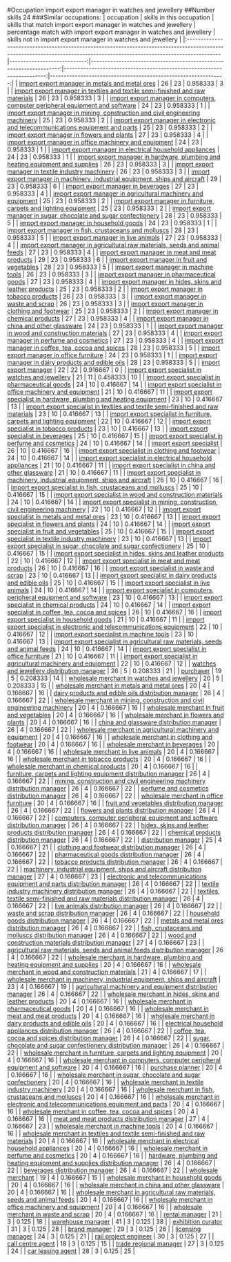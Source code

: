 #Occupation import export manager in watches and jewellery
##Number skills 24
###Similar occupations:
| occupation                                                                                                                                                              |   skills in this occupation |   skills that match import export manager in watches and jewellery |   percentage match with import export manager in watches and jewellery |   skills not in import export manager in watches and jewellery |
|:------------------------------------------------------------------------------------------------------------------------------------------------------------------------|----------------------------:|-------------------------------------------------------------------:|-----------------------------------------------------------------------:|---------------------------------------------------------------:|
| [import export manager in metals and metal ores](import_export_manager_in_metals_and_metal_ores.md)                                                                     |                          26 |                                                                 23 |                                                               0.958333 |                                                              3 |
| [import export manager in textiles and textile semi-finished and raw materials](import_export_manager_in_textiles_and_textile_semi-finished_and_raw_materials.md)       |                          26 |                                                                 23 |                                                               0.958333 |                                                              3 |
| [import export manager in computers, computer peripheral equipment and software](import_export_manager_in_computers,_computer_peripheral_equipment_and_software.md)     |                          24 |                                                                 23 |                                                               0.958333 |                                                              1 |
| [import export manager in mining, construction and civil engineering machinery](import_export_manager_in_mining,_construction_and_civil_engineering_machinery.md)       |                          25 |                                                                 23 |                                                               0.958333 |                                                              2 |
| [import export manager in electronic and telecommunications equipment and parts](import_export_manager_in_electronic_and_telecommunications_equipment_and_parts.md)     |                          25 |                                                                 23 |                                                               0.958333 |                                                              2 |
| [import export manager in flowers and plants](import_export_manager_in_flowers_and_plants.md)                                                                           |                          27 |                                                                 23 |                                                               0.958333 |                                                              4 |
| [import export manager in office machinery and equipment](import_export_manager_in_office_machinery_and_equipment.md)                                                   |                          24 |                                                                 23 |                                                               0.958333 |                                                              1 |
| [import export manager in electrical household appliances](import_export_manager_in_electrical_household_appliances.md)                                                 |                          24 |                                                                 23 |                                                               0.958333 |                                                              1 |
| [import export manager in hardware, plumbing and heating equipment and supplies](import_export_manager_in_hardware,_plumbing_and_heating_equipment_and_supplies.md)     |                          26 |                                                                 23 |                                                               0.958333 |                                                              3 |
| [import export manager in textile industry machinery](import_export_manager_in_textile_industry_machinery.md)                                                           |                          26 |                                                                 23 |                                                               0.958333 |                                                              3 |
| [import export manager in machinery, industrial equipment, ships and aircraft](import_export_manager_in_machinery,_industrial_equipment,_ships_and_aircraft.md)         |                          29 |                                                                 23 |                                                               0.958333 |                                                              6 |
| [import export manager in beverages](import_export_manager_in_beverages.md)                                                                                             |                          27 |                                                                 23 |                                                               0.958333 |                                                              4 |
| [import export manager in agricultural machinery and equipment](import_export_manager_in_agricultural_machinery_and_equipment.md)                                       |                          25 |                                                                 23 |                                                               0.958333 |                                                              2 |
| [import export manager in furniture, carpets and lighting equipment](import_export_manager_in_furniture,_carpets_and_lighting_equipment.md)                             |                          25 |                                                                 23 |                                                               0.958333 |                                                              2 |
| [import export manager in sugar, chocolate and sugar confectionery](import_export_manager_in_sugar,_chocolate_and_sugar_confectionery.md)                               |                          28 |                                                                 23 |                                                               0.958333 |                                                              5 |
| [import export manager in household goods](import_export_manager_in_household_goods.md)                                                                                 |                          24 |                                                                 23 |                                                               0.958333 |                                                              1 |
| [import export manager in fish, crustaceans and molluscs](import_export_manager_in_fish,_crustaceans_and_molluscs.md)                                                   |                          28 |                                                                 23 |                                                               0.958333 |                                                              5 |
| [import export manager in live animals](import_export_manager_in_live_animals.md)                                                                                       |                          27 |                                                                 23 |                                                               0.958333 |                                                              4 |
| [import export manager in agricultural raw materials, seeds and animal feeds](import_export_manager_in_agricultural_raw_materials,_seeds_and_animal_feeds.md)           |                          27 |                                                                 23 |                                                               0.958333 |                                                              4 |
| [import export manager in meat and meat products](import_export_manager_in_meat_and_meat_products.md)                                                                   |                          29 |                                                                 23 |                                                               0.958333 |                                                              6 |
| [import export manager in fruit and vegetables](import_export_manager_in_fruit_and_vegetables.md)                                                                       |                          28 |                                                                 23 |                                                               0.958333 |                                                              5 |
| [import export manager in machine tools](import_export_manager_in_machine_tools.md)                                                                                     |                          26 |                                                                 23 |                                                               0.958333 |                                                              3 |
| [import export manager in pharmaceutical goods](import_export_manager_in_pharmaceutical_goods.md)                                                                       |                          27 |                                                                 23 |                                                               0.958333 |                                                              4 |
| [import export manager in hides, skins and leather products](import_export_manager_in_hides,_skins_and_leather_products.md)                                             |                          25 |                                                                 23 |                                                               0.958333 |                                                              2 |
| [import export manager in tobacco products](import_export_manager_in_tobacco_products.md)                                                                               |                          26 |                                                                 23 |                                                               0.958333 |                                                              3 |
| [import export manager in waste and scrap](import_export_manager_in_waste_and_scrap.md)                                                                                 |                          26 |                                                                 23 |                                                               0.958333 |                                                              3 |
| [import export manager in clothing and footwear](import_export_manager_in_clothing_and_footwear.md)                                                                     |                          25 |                                                                 23 |                                                               0.958333 |                                                              2 |
| [import export manager in chemical products](import_export_manager_in_chemical_products.md)                                                                             |                          27 |                                                                 23 |                                                               0.958333 |                                                              4 |
| [import export manager in china and other glassware](import_export_manager_in_china_and_other_glassware.md)                                                             |                          24 |                                                                 23 |                                                               0.958333 |                                                              1 |
| [import export manager in wood and construction materials](import_export_manager_in_wood_and_construction_materials.md)                                                 |                          27 |                                                                 23 |                                                               0.958333 |                                                              4 |
| [import export manager in perfume and cosmetics](import_export_manager_in_perfume_and_cosmetics.md)                                                                     |                          27 |                                                                 23 |                                                               0.958333 |                                                              4 |
| [import export manager in coffee, tea, cocoa and spices](import_export_manager_in_coffee,_tea,_cocoa_and_spices.md)                                                     |                          28 |                                                                 23 |                                                               0.958333 |                                                              5 |
| [import export manager in office furniture](import_export_manager_in_office_furniture.md)                                                                               |                          24 |                                                                 23 |                                                               0.958333 |                                                              1 |
| [import export manager in dairy products and edible oils](import_export_manager_in_dairy_products_and_edible_oils.md)                                                   |                          28 |                                                                 23 |                                                               0.958333 |                                                              5 |
| [import export manager](import_export_manager.md)                                                                                                                       |                          22 |                                                                 22 |                                                               0.916667 |                                                              0 |
| [import export specialist in watches and jewellery](import_export_specialist_in_watches_and_jewellery.md)                                                               |                          21 |                                                                 11 |                                                               0.458333 |                                                             10 |
| [import export specialist in pharmaceutical goods](import_export_specialist_in_pharmaceutical_goods.md)                                                                 |                          24 |                                                                 10 |                                                               0.416667 |                                                             14 |
| [import export specialist in office machinery and equipment](import_export_specialist_in_office_machinery_and_equipment.md)                                             |                          21 |                                                                 10 |                                                               0.416667 |                                                             11 |
| [import export specialist in hardware, plumbing and heating equipment](import_export_specialist_in_hardware,_plumbing_and_heating_equipment.md)                         |                          23 |                                                                 10 |                                                               0.416667 |                                                             13 |
| [import export specialist in textiles and textile semi-finished and raw materials](import_export_specialist_in_textiles_and_textile_semi-finished_and_raw_materials.md) |                          23 |                                                                 10 |                                                               0.416667 |                                                             13 |
| [import export specialist in furniture, carpets and lighting equipment](import_export_specialist_in_furniture,_carpets_and_lighting_equipment.md)                       |                          22 |                                                                 10 |                                                               0.416667 |                                                             12 |
| [import export specialist in tobacco products](import_export_specialist_in_tobacco_products.md)                                                                         |                          23 |                                                                 10 |                                                               0.416667 |                                                             13 |
| [import export specialist in beverages](import_export_specialist_in_beverages.md)                                                                                       |                          25 |                                                                 10 |                                                               0.416667 |                                                             15 |
| [import export specialist in perfume and cosmetics](import_export_specialist_in_perfume_and_cosmetics.md)                                                               |                          24 |                                                                 10 |                                                               0.416667 |                                                             14 |
| [import export specialist](import_export_specialist.md)                                                                                                                 |                          26 |                                                                 10 |                                                               0.416667 |                                                             16 |
| [import export specialist in clothing and footwear](import_export_specialist_in_clothing_and_footwear.md)                                                               |                          24 |                                                                 10 |                                                               0.416667 |                                                             14 |
| [import export specialist in electrical household appliances](import_export_specialist_in_electrical_household_appliances.md)                                           |                          21 |                                                                 10 |                                                               0.416667 |                                                             11 |
| [import export specialist in china and other glassware](import_export_specialist_in_china_and_other_glassware.md)                                                       |                          21 |                                                                 10 |                                                               0.416667 |                                                             11 |
| [import export specialist in machinery, industrial equipment, ships and aircraft](import_export_specialist_in_machinery,_industrial_equipment,_ships_and_aircraft.md)   |                          26 |                                                                 10 |                                                               0.416667 |                                                             16 |
| [import export specialist in  fish, crustaceans and molluscs](import_export_specialist_in__fish,_crustaceans_and_molluscs.md)                                           |                          25 |                                                                 10 |                                                               0.416667 |                                                             15 |
| [import export specialist in wood and construction materials](import_export_specialist_in_wood_and_construction_materials.md)                                           |                          24 |                                                                 10 |                                                               0.416667 |                                                             14 |
| [import export specialist in mining, construction, civil engineering machinery](import_export_specialist_in_mining,_construction,_civil_engineering_machinery.md)       |                          22 |                                                                 10 |                                                               0.416667 |                                                             12 |
| [import export specialist in metals and metal ores](import_export_specialist_in_metals_and_metal_ores.md)                                                               |                          23 |                                                                 10 |                                                               0.416667 |                                                             13 |
| [import export specialist in flowers and plants](import_export_specialist_in_flowers_and_plants.md)                                                                     |                          24 |                                                                 10 |                                                               0.416667 |                                                             14 |
| [import export specialist in fruit and vegetables](import_export_specialist_in_fruit_and_vegetables.md)                                                                 |                          25 |                                                                 10 |                                                               0.416667 |                                                             15 |
| [import export specialist in textile industry machinery](import_export_specialist_in_textile_industry_machinery.md)                                                     |                          23 |                                                                 10 |                                                               0.416667 |                                                             13 |
| [import export specialist in sugar, chocolate and sugar confectionery](import_export_specialist_in_sugar,_chocolate_and_sugar_confectionery.md)                         |                          25 |                                                                 10 |                                                               0.416667 |                                                             15 |
| [import export specialist in hides, skins and leather products](import_export_specialist_in_hides,_skins_and_leather_products.md)                                       |                          22 |                                                                 10 |                                                               0.416667 |                                                             12 |
| [import export specialist in meat and meat products](import_export_specialist_in_meat_and_meat_products.md)                                                             |                          26 |                                                                 10 |                                                               0.416667 |                                                             16 |
| [import export specialist in waste and scrap](import_export_specialist_in_waste_and_scrap.md)                                                                           |                          23 |                                                                 10 |                                                               0.416667 |                                                             13 |
| [import export specialist in dairy products and edible oils](import_export_specialist_in_dairy_products_and_edible_oils.md)                                             |                          25 |                                                                 10 |                                                               0.416667 |                                                             15 |
| [import export specialist in live animals](import_export_specialist_in_live_animals.md)                                                                                 |                          24 |                                                                 10 |                                                               0.416667 |                                                             14 |
| [import export specialist in computers, peripheral equipment and software](import_export_specialist_in_computers,_peripheral_equipment_and_software.md)                 |                          23 |                                                                 10 |                                                               0.416667 |                                                             13 |
| [import export specialist in chemical products](import_export_specialist_in_chemical_products.md)                                                                       |                          24 |                                                                 10 |                                                               0.416667 |                                                             14 |
| [import export specialist in coffee, tea, cocoa and spices](import_export_specialist_in_coffee,_tea,_cocoa_and_spices.md)                                               |                          26 |                                                                 10 |                                                               0.416667 |                                                             16 |
| [import export specialist in household goods](import_export_specialist_in_household_goods.md)                                                                           |                          21 |                                                                 10 |                                                               0.416667 |                                                             11 |
| [import export specialist in electronic and telecommunications equipment](import_export_specialist_in_electronic_and_telecommunications_equipment.md)                   |                          22 |                                                                 10 |                                                               0.416667 |                                                             12 |
| [import export specialist in machine tools](import_export_specialist_in_machine_tools.md)                                                                               |                          23 |                                                                 10 |                                                               0.416667 |                                                             13 |
| [import export specialist in agricultural raw materials, seeds and animal feeds](import_export_specialist_in_agricultural_raw_materials,_seeds_and_animal_feeds.md)     |                          24 |                                                                 10 |                                                               0.416667 |                                                             14 |
| [import export specialist in office furniture](import_export_specialist_in_office_furniture.md)                                                                         |                          21 |                                                                 10 |                                                               0.416667 |                                                             11 |
| [import export specialist in agricultural machinery and equipment](import_export_specialist_in_agricultural_machinery_and_equipment.md)                                 |                          22 |                                                                 10 |                                                               0.416667 |                                                             12 |
| [watches and jewellery distribution manager](watches_and_jewellery_distribution_manager.md)                                                                             |                          26 |                                                                  5 |                                                               0.208333 |                                                             21 |
| [purchaser](purchaser.md)                                                                                                                                               |                          19 |                                                                  5 |                                                               0.208333 |                                                             14 |
| [wholesale merchant in watches and jewellery](wholesale_merchant_in_watches_and_jewellery.md)                                                                           |                          20 |                                                                  5 |                                                               0.208333 |                                                             15 |
| [wholesale merchant in metals and metal ores](wholesale_merchant_in_metals_and_metal_ores.md)                                                                           |                          20 |                                                                  4 |                                                               0.166667 |                                                             16 |
| [dairy products and edible oils distribution manager](dairy_products_and_edible_oils_distribution_manager.md)                                                           |                          26 |                                                                  4 |                                                               0.166667 |                                                             22 |
| [wholesale merchant in mining, construction and civil engineering machinery](wholesale_merchant_in_mining,_construction_and_civil_engineering_machinery.md)             |                          20 |                                                                  4 |                                                               0.166667 |                                                             16 |
| [wholesale merchant in fruit and vegetables](wholesale_merchant_in_fruit_and_vegetables.md)                                                                             |                          20 |                                                                  4 |                                                               0.166667 |                                                             16 |
| [wholesale merchant in flowers and plants](wholesale_merchant_in_flowers_and_plants.md)                                                                                 |                          20 |                                                                  4 |                                                               0.166667 |                                                             16 |
| [china and glassware distribution manager](china_and_glassware_distribution_manager.md)                                                                                 |                          26 |                                                                  4 |                                                               0.166667 |                                                             22 |
| [wholesale merchant in agricultural machinery and equipment](wholesale_merchant_in_agricultural_machinery_and_equipment.md)                                             |                          20 |                                                                  4 |                                                               0.166667 |                                                             16 |
| [wholesale merchant in clothing and footwear](wholesale_merchant_in_clothing_and_footwear.md)                                                                           |                          20 |                                                                  4 |                                                               0.166667 |                                                             16 |
| [wholesale merchant in beverages](wholesale_merchant_in_beverages.md)                                                                                                   |                          20 |                                                                  4 |                                                               0.166667 |                                                             16 |
| [wholesale merchant in live animals](wholesale_merchant_in_live_animals.md)                                                                                             |                          20 |                                                                  4 |                                                               0.166667 |                                                             16 |
| [wholesale merchant in tobacco products](wholesale_merchant_in_tobacco_products.md)                                                                                     |                          20 |                                                                  4 |                                                               0.166667 |                                                             16 |
| [wholesale merchant in chemical products](wholesale_merchant_in_chemical_products.md)                                                                                   |                          20 |                                                                  4 |                                                               0.166667 |                                                             16 |
| [furniture, carpets and lighting equipment distribution manager](furniture,_carpets_and_lighting_equipment_distribution_manager.md)                                     |                          26 |                                                                  4 |                                                               0.166667 |                                                             22 |
| [mining, construction and civil engineering machinery distribution manager](mining,_construction_and_civil_engineering_machinery_distribution_manager.md)               |                          26 |                                                                  4 |                                                               0.166667 |                                                             22 |
| [perfume and cosmetics distribution manager](perfume_and_cosmetics_distribution_manager.md)                                                                             |                          26 |                                                                  4 |                                                               0.166667 |                                                             22 |
| [wholesale merchant in office furniture](wholesale_merchant_in_office_furniture.md)                                                                                     |                          20 |                                                                  4 |                                                               0.166667 |                                                             16 |
| [fruit and vegetables distribution manager](fruit_and_vegetables_distribution_manager.md)                                                                               |                          26 |                                                                  4 |                                                               0.166667 |                                                             22 |
| [flowers and plants distribution manager](flowers_and_plants_distribution_manager.md)                                                                                   |                          26 |                                                                  4 |                                                               0.166667 |                                                             22 |
| [computers, computer peripheral equipment and software distribution manager](computers,_computer_peripheral_equipment_and_software_distribution_manager.md)             |                          26 |                                                                  4 |                                                               0.166667 |                                                             22 |
| [hides, skins and leather products distribution manager](hides,_skins_and_leather_products_distribution_manager.md)                                                     |                          26 |                                                                  4 |                                                               0.166667 |                                                             22 |
| [chemical products distribution manager](chemical_products_distribution_manager.md)                                                                                     |                          26 |                                                                  4 |                                                               0.166667 |                                                             22 |
| [distribution manager](distribution_manager.md)                                                                                                                         |                          25 |                                                                  4 |                                                               0.166667 |                                                             21 |
| [clothing and footwear distribution manager](clothing_and_footwear_distribution_manager.md)                                                                             |                          26 |                                                                  4 |                                                               0.166667 |                                                             22 |
| [pharmaceutical goods distribution manager](pharmaceutical_goods_distribution_manager.md)                                                                               |                          26 |                                                                  4 |                                                               0.166667 |                                                             22 |
| [tobacco products distribution manager](tobacco_products_distribution_manager.md)                                                                                       |                          26 |                                                                  4 |                                                               0.166667 |                                                             22 |
| [machinery, industrial equipment, ships and aircraft distribution manager](machinery,_industrial_equipment,_ships_and_aircraft_distribution_manager.md)                 |                          27 |                                                                  4 |                                                               0.166667 |                                                             23 |
| [electronic and telecommunications equipment and parts distribution manager](electronic_and_telecommunications_equipment_and_parts_distribution_manager.md)             |                          26 |                                                                  4 |                                                               0.166667 |                                                             22 |
| [textile industry machinery distribution manager](textile_industry_machinery_distribution_manager.md)                                                                   |                          26 |                                                                  4 |                                                               0.166667 |                                                             22 |
| [textiles, textile semi-finished and raw materials distribution manager](textiles,_textile_semi-finished_and_raw_materials_distribution_manager.md)                     |                          26 |                                                                  4 |                                                               0.166667 |                                                             22 |
| [live animals distribution manager](live_animals_distribution_manager.md)                                                                                               |                          26 |                                                                  4 |                                                               0.166667 |                                                             22 |
| [waste and scrap distribution manager](waste_and_scrap_distribution_manager.md)                                                                                         |                          26 |                                                                  4 |                                                               0.166667 |                                                             22 |
| [household goods distribution manager](household_goods_distribution_manager.md)                                                                                         |                          26 |                                                                  4 |                                                               0.166667 |                                                             22 |
| [metals and metal ores distribution manager](metals_and_metal_ores_distribution_manager.md)                                                                             |                          26 |                                                                  4 |                                                               0.166667 |                                                             22 |
| [fish, crustaceans and molluscs distribution manager](fish,_crustaceans_and_molluscs_distribution_manager.md)                                                           |                          26 |                                                                  4 |                                                               0.166667 |                                                             22 |
| [wood and construction materials distribution manager](wood_and_construction_materials_distribution_manager.md)                                                         |                          27 |                                                                  4 |                                                               0.166667 |                                                             23 |
| [agricultural raw materials, seeds and animal feeds distribution manager](agricultural_raw_materials,_seeds_and_animal_feeds_distribution_manager.md)                   |                          26 |                                                                  4 |                                                               0.166667 |                                                             22 |
| [wholesale merchant in hardware, plumbing and heating equipment and supplies](wholesale_merchant_in_hardware,_plumbing_and_heating_equipment_and_supplies.md)           |                          20 |                                                                  4 |                                                               0.166667 |                                                             16 |
| [wholesale merchant in wood and construction materials](wholesale_merchant_in_wood_and_construction_materials.md)                                                       |                          21 |                                                                  4 |                                                               0.166667 |                                                             17 |
| [wholesale merchant in machinery, industrial equipment, ships and aircraft](wholesale_merchant_in_machinery,_industrial_equipment,_ships_and_aircraft.md)               |                          23 |                                                                  4 |                                                               0.166667 |                                                             19 |
| [agricultural machinery and equipment distribution manager](agricultural_machinery_and_equipment_distribution_manager.md)                                               |                          26 |                                                                  4 |                                                               0.166667 |                                                             22 |
| [wholesale merchant in hides, skins and leather products](wholesale_merchant_in_hides,_skins_and_leather_products.md)                                                   |                          20 |                                                                  4 |                                                               0.166667 |                                                             16 |
| [wholesale merchant in pharmaceutical goods](wholesale_merchant_in_pharmaceutical_goods.md)                                                                             |                          20 |                                                                  4 |                                                               0.166667 |                                                             16 |
| [wholesale merchant in meat and meat products](wholesale_merchant_in_meat_and_meat_products.md)                                                                         |                          20 |                                                                  4 |                                                               0.166667 |                                                             16 |
| [wholesale merchant in dairy products and edible oils](wholesale_merchant_in_dairy_products_and_edible_oils.md)                                                         |                          20 |                                                                  4 |                                                               0.166667 |                                                             16 |
| [electrical household appliances distribution manager](electrical_household_appliances_distribution_manager.md)                                                         |                          26 |                                                                  4 |                                                               0.166667 |                                                             22 |
| [coffee, tea, cocoa and spices distribution manager](coffee,_tea,_cocoa_and_spices_distribution_manager.md)                                                             |                          26 |                                                                  4 |                                                               0.166667 |                                                             22 |
| [sugar, chocolate and sugar confectionery distribution manager](sugar,_chocolate_and_sugar_confectionery_distribution_manager.md)                                       |                          26 |                                                                  4 |                                                               0.166667 |                                                             22 |
| [wholesale merchant in furniture, carpets and lighting equipment](wholesale_merchant_in_furniture,_carpets_and_lighting_equipment.md)                                   |                          20 |                                                                  4 |                                                               0.166667 |                                                             16 |
| [wholesale merchant in computers, computer peripheral equipment and software](wholesale_merchant_in_computers,_computer_peripheral_equipment_and_software.md)           |                          20 |                                                                  4 |                                                               0.166667 |                                                             16 |
| [purchase planner](purchase_planner.md)                                                                                                                                 |                          20 |                                                                  4 |                                                               0.166667 |                                                             16 |
| [wholesale merchant in sugar, chocolate and sugar confectionery](wholesale_merchant_in_sugar,_chocolate_and_sugar_confectionery.md)                                     |                          20 |                                                                  4 |                                                               0.166667 |                                                             16 |
| [wholesale merchant in textile industry machinery](wholesale_merchant_in_textile_industry_machinery.md)                                                                 |                          20 |                                                                  4 |                                                               0.166667 |                                                             16 |
| [wholesale merchant in fish, crustaceans and molluscs](wholesale_merchant_in_fish,_crustaceans_and_molluscs.md)                                                         |                          20 |                                                                  4 |                                                               0.166667 |                                                             16 |
| [wholesale merchant in electronic and telecommunications equipment and parts](wholesale_merchant_in_electronic_and_telecommunications_equipment_and_parts.md)           |                          20 |                                                                  4 |                                                               0.166667 |                                                             16 |
| [wholesale merchant in coffee, tea, cocoa and spices](wholesale_merchant_in_coffee,_tea,_cocoa_and_spices.md)                                                           |                          20 |                                                                  4 |                                                               0.166667 |                                                             16 |
| [meat and meat products distribution manager](meat_and_meat_products_distribution_manager.md)                                                                           |                          27 |                                                                  4 |                                                               0.166667 |                                                             23 |
| [wholesale merchant in machine tools](wholesale_merchant_in_machine_tools.md)                                                                                           |                          20 |                                                                  4 |                                                               0.166667 |                                                             16 |
| [wholesale merchant in textiles and textile semi-finished and raw materials](wholesale_merchant_in_textiles_and_textile_semi-finished_and_raw_materials.md)             |                          20 |                                                                  4 |                                                               0.166667 |                                                             16 |
| [wholesale merchant in electrical household appliances](wholesale_merchant_in_electrical_household_appliances.md)                                                       |                          20 |                                                                  4 |                                                               0.166667 |                                                             16 |
| [wholesale merchant in perfume and cosmetics](wholesale_merchant_in_perfume_and_cosmetics.md)                                                                           |                          20 |                                                                  4 |                                                               0.166667 |                                                             16 |
| [hardware, plumbing and heating equipment and supplies distribution manager](hardware,_plumbing_and_heating_equipment_and_supplies_distribution_manager.md)             |                          26 |                                                                  4 |                                                               0.166667 |                                                             22 |
| [beverages distribution manager](beverages_distribution_manager.md)                                                                                                     |                          26 |                                                                  4 |                                                               0.166667 |                                                             22 |
| [wholesale merchant](wholesale_merchant.md)                                                                                                                             |                          19 |                                                                  4 |                                                               0.166667 |                                                             15 |
| [wholesale merchant in household goods](wholesale_merchant_in_household_goods.md)                                                                                       |                          20 |                                                                  4 |                                                               0.166667 |                                                             16 |
| [wholesale merchant in china and other glassware](wholesale_merchant_in_china_and_other_glassware.md)                                                                   |                          20 |                                                                  4 |                                                               0.166667 |                                                             16 |
| [wholesale merchant in agricultural raw materials, seeds and animal feeds](wholesale_merchant_in_agricultural_raw_materials,_seeds_and_animal_feeds.md)                 |                          20 |                                                                  4 |                                                               0.166667 |                                                             16 |
| [wholesale merchant in office machinery and equipment](wholesale_merchant_in_office_machinery_and_equipment.md)                                                         |                          20 |                                                                  4 |                                                               0.166667 |                                                             16 |
| [wholesale merchant in waste and scrap](wholesale_merchant_in_waste_and_scrap.md)                                                                                       |                          20 |                                                                  4 |                                                               0.166667 |                                                             16 |
| [rental manager](rental_manager.md)                                                                                                                                     |                          21 |                                                                  3 |                                                               0.125    |                                                             18 |
| [warehouse manager](warehouse_manager.md)                                                                                                                               |                          41 |                                                                  3 |                                                               0.125    |                                                             38 |
| [exhibition curator](exhibition_curator.md)                                                                                                                             |                          31 |                                                                  3 |                                                               0.125    |                                                             28 |
| [brand manager](brand_manager.md)                                                                                                                                       |                          29 |                                                                  3 |                                                               0.125    |                                                             26 |
| [licensing manager](licensing_manager.md)                                                                                                                               |                          24 |                                                                  3 |                                                               0.125    |                                                             21 |
| [rail project engineer](rail_project_engineer.md)                                                                                                                       |                          30 |                                                                  3 |                                                               0.125    |                                                             27 |
| [call centre agent](call_centre_agent.md)                                                                                                                               |                          18 |                                                                  3 |                                                               0.125    |                                                             15 |
| [trade regional manager](trade_regional_manager.md)                                                                                                                     |                          27 |                                                                  3 |                                                               0.125    |                                                             24 |
| [car leasing agent](car_leasing_agent.md)                                                                                                                               |                          28 |                                                                  3 |                                                               0.125    |                                                             25 |
